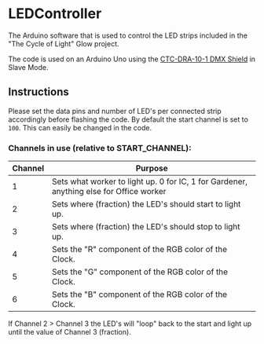 # LEDController
The Arduino software that is used to control the LED strips included in the "The Cycle of Light" Glow project.

The code is used on an Arduino Uno using the [CTC-DRA-10-1 DMX Shield](http://www.cqrobot.wiki/index.php/DMX_Shield_for_Arduino_SKU:_AngelDFR0260US) in Slave Mode.
## Instructions

Please set the data pins and number of LED's per connected strip accordingly before flashing the code.
By default the start channel is set to `100`. This can easily be changed in the code.

### Channels in use (relative to START_CHANNEL):

| Channel | Purpose                                                                               |
|---------|---------------------------------------------------------------------------------------|
| 1       | Sets what worker to light up. 0 for IC, 1 for Gardener, anything else for Office worker |
| 2       | Sets where (fraction) the LED's should start to light up.                          |
| 3       | Sets where (fraction) the LED's should stop to light up.                              |
| 4       | Sets the "R" component of the RGB color of the Clock.                                 |
| 5       | Sets the "G" component of the RGB color of the Clock.                                 |
| 6       | Sets the "B" component of the RGB color of the Clock.                                 |

If Channel 2 > Channel 3 the LED's will "loop" back to the start and light up until the value of Channel 3 (fraction).
